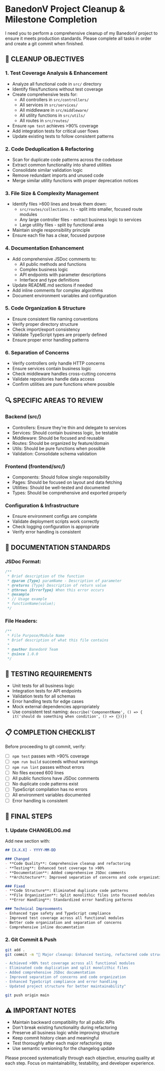 # BanedonV Project Cleanup & Milestone Completion

I need you to perform a comprehensive cleanup of my BanedonV project to ensure it meets production standards. Please complete all tasks in order and create a git commit when finished.

## 🎯 CLEANUP OBJECTIVES

### 1. Test Coverage Analysis & Enhancement
- Analyze all functional code in `src/` directory 
- Identify files/functions without test coverage
- Create comprehensive tests for:
  - All controllers in `src/controllers/`
  - All services in `src/services/`
  - All middleware in `src/middleware/`
  - All utility functions in `src/utils/`
  - All routes in `src/routes/`
- Ensure `npm test` achieves >90% coverage
- Add integration tests for critical user flows
- Update existing tests to follow consistent patterns

### 2. Code Deduplication & Refactoring
- Scan for duplicate code patterns across the codebase
- Extract common functionality into shared utilities
- Consolidate similar validation logic
- Remove redundant imports and unused code
- Merge similar utility functions with proper deprecation notices

### 3. File Size & Complexity Management
- Identify files >600 lines and break them down:
  - `src/routes/collections.ts` - split into smaller, focused route modules
  - Any large controller files - extract business logic to services
  - Large utility files - split by functional area
- Maintain single responsibility principle
- Ensure each file has a clear, focused purpose

### 4. Documentation Enhancement
- Add comprehensive JSDoc comments to:
  - All public methods and functions
  - Complex business logic
  - API endpoints with parameter descriptions
  - Interface and type definitions
- Update README.md sections if needed
- Add inline comments for complex algorithms
- Document environment variables and configuration

### 5. Code Organization & Structure
- Ensure consistent file naming conventions
- Verify proper directory structure
- Check import/export consistency
- Validate TypeScript types are properly defined
- Ensure proper error handling patterns

### 6. Separation of Concerns
- Verify controllers only handle HTTP concerns
- Ensure services contain business logic
- Check middleware handles cross-cutting concerns
- Validate repositories handle data access
- Confirm utilities are pure functions where possible

## 🔍 SPECIFIC AREAS TO REVIEW

### Backend (src/)
- Controllers: Ensure they're thin and delegate to services
- Services: Should contain business logic, be testable
- Middleware: Should be focused and reusable
- Routes: Should be organized by feature/domain
- Utils: Should be pure functions when possible
- Validation: Consolidate schema validation

### Frontend (frontend/src/)
- Components: Should follow single responsibility
- Pages: Should be focused on layout and data fetching
- Utilities: Should be well-tested and documented
- Types: Should be comprehensive and exported properly

### Configuration & Infrastructure
- Ensure environment configs are complete
- Validate deployment scripts work correctly
- Check logging configuration is appropriate
- Verify error handling is consistent

## 📝 DOCUMENTATION STANDARDS

### JSDoc Format:
```javascript
/**
 * Brief description of the function
 * @param {Type} paramName - Description of parameter
 * @returns {Type} Description of return value
 * @throws {ErrorType} When this error occurs
 * @example
 * // Usage example
 * functionName(value);
 */
```

### File Headers:
```javascript
/**
 * File Purpose/Module Name
 * Brief description of what this file contains
 * 
 * @author BanedonV Team
 * @since 1.0.0
 */
```

## 🧪 TESTING REQUIREMENTS

- Unit tests for all business logic
- Integration tests for API endpoints  
- Validation tests for all schemas
- Error handling tests for edge cases
- Mock external dependencies appropriately
- Use consistent test naming: `describe('ComponentName', () => { it('should do something when condition', () => {})})`

## 📋 COMPLETION CHECKLIST

Before proceeding to git commit, verify:
- [ ] `npm test` passes with >90% coverage
- [ ] `npm run build` succeeds without warnings
- [ ] `npm run lint` passes without errors
- [ ] No files exceed 600 lines
- [ ] All public functions have JSDoc comments
- [ ] No duplicate code patterns exist
- [ ] TypeScript compilation has no errors
- [ ] All environment variables documented
- [ ] Error handling is consistent

## 🚀 FINAL STEPS

### 1. Update CHANGELOG.md
Add new section with:
```markdown
## [X.X.X] - YYYY-MM-DD

### Changed
- **Code Quality**: Comprehensive cleanup and refactoring
- **Testing**: Enhanced test coverage to >90%
- **Documentation**: Added comprehensive JSDoc comments
- **Architecture**: Improved separation of concerns and code organization

### Fixed
- **Code Structure**: Eliminated duplicate code patterns
- **File Organization**: Split monolithic files into focused modules
- **Error Handling**: Standardized error handling patterns

### Technical Improvements
- Enhanced type safety and TypeScript compliance
- Improved test coverage across all functional modules
- Better code organization and separation of concerns
- Comprehensive inline documentation
```

### 2. Git Commit & Push
```bash
git add .
git commit -m "🧹 Major cleanup: Enhanced testing, refactored code structure, improved documentation

- Achieved >90% test coverage across all functional modules
- Eliminated code duplication and split monolithic files
- Added comprehensive JSDoc documentation
- Improved separation of concerns and code organization
- Enhanced TypeScript compliance and error handling
- Updated project structure for better maintainability"

git push origin main
```

## ⚠️ IMPORTANT NOTES

- Maintain backward compatibility for all public APIs
- Don't break existing functionality during refactoring
- Preserve all business logic while improving structure
- Keep commit history clean and meaningful
- Test thoroughly after each major refactoring step
- Use semantic versioning for the changelog update

Please proceed systematically through each objective, ensuring quality at each step. Focus on maintainability, testability, and developer experience.